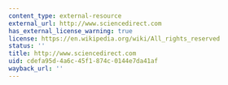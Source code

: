 ```yaml
---
content_type: external-resource
external_url: http://www.sciencedirect.com
has_external_license_warning: true
license: https://en.wikipedia.org/wiki/All_rights_reserved
status: ''
title: http://www.sciencedirect.com
uid: cdefa95d-4a6c-45f1-874c-0144e7da41af
wayback_url: ''
---
```

